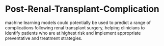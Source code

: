 # Post-Renal-Transplant-Complication
machine learning models could potentially be used to predict a range of complications following renal transplant surgery, helping clinicians to identify patients who are at highest risk and implement appropriate preventative and treatment strategies.
